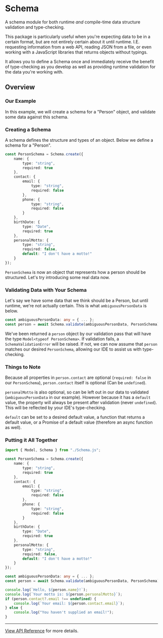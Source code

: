 # Schema
A schema module for both runtime _and_ compile-time data structure validation and type-checking.

This package is particularly useful when you're expecting data to be in a certain format, but are not entirely certain about it until runtime. I.E. requesting information from a web API, reading JSON from a file, or even working with a JavaScript libraries that returns objects without typings.

It allows you to define a Schema once and immediately receive the benefit of type-checking as you develop as well as providing runtime validation for the data you're working with.

## Overview

### Our Example
In this example, we will create a schema for a "Person" object, and validate some data against this schema.

### Creating a Schema
A schema defines the structure and types of an object. Below we define a schema for a "Person".

```typescript
const PersonSchema = Schema.create({
    name: {
        type: "string",
        required: true
    },
    contact: {
        email: {
            type: "string",
            required: false
        },
        phone: {
            type: "string",
            required: false
        }
    },
    birthDate: {
        type: "Date",
        required: true
    },
    personalMotto: {
        type: "string",
        required: false,
        default: "I don't have a motto!"
    }
});
```
`PersonSchema` is now an object that represents how a person should be structured. Let's try introducing some real data now.

### Validating Data with Your Schema
Let's say we have some data that we think should be a Person, but until runtime, we're not actually certain. This is what `ambiguousPersonData` is below.
```typescript
const ambiguousPersonData: any = { ... };
const person = await Schema.validate(ambiguousPersonData, PersonSchema);
```
We've been returned a `person` object by our validation pass that will have the type `Model<typeof PersonSchema>`. If validation fails, a `SchemaValidationError` will be raised. If not, we can now assume that `person` matches our desired `PersonSchema`, allowing our IDE to assist us with type-checking.

### Things to Note
Because all properties in `person.contact` are optional (`required: false` in our `PersonSchema`), `person.contact` itself is optional (Can be `undefined`).

`personalMotto` is also optional, so can be left out in our data to validated (`ambiguousPersonData` in our example). However because it has a `default` value, the property will always be present after validation (never `undefined`). This will be reflected by your IDE's type-checking.

`default` can be set to a desired default value, a function that returns a default value, or a Promise of a default value (therefore an async function as well).

### Putting it All Together

```typescript
import { Model, Schema } from "./Schema.js";

const PersonSchema = Schema.create({
    name: {
        type: "string",
        required: true
    },
    contact: {
        email: {
            type: "string",
            required: false
        },
        phone: {
            type: "string",
            required: false
        }
    },
    birthDate: {
        type: "Date",
        required: true
    },
    personalMotto: {
        type: "string",
        required: false,
        default: "I don't have a motto!"
    }
});

const ambiguousPersonData: any = { ... };
const person = await Schema.validate(ambiguousPersonData, PersonSchema);

console.log(`Hello, ${person.name}!`);
console.log(`Your motto is: ${person.personalMotto}`);
if (person.contact?.email !== undefined) {
    console.log(`Your email: ${person.contact.email}`);
} else {
    console.log("You haven't supplied an email!");
}
```

---
[View API Reference](documents/api/README.md) for more details.